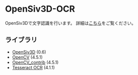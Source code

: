 # OpenSiv3D-OCR
OpenSiv3Dで文字認識を行います。
詳細は[こちら](https://qiita.com/polyester-CTRL/items/82f6fb2c1319c772814f)をご覧ください。
## ライブラリ
- [OpenSiv3D](https://github.com/Siv3D/OpenSiv3D) (0.6)
- [OpenCV](https://github.com/opencv/opencv) (4.5.1)
- [OpenCV_contrib](https://github.com/opencv/opencv_contrib) (4.5.1)
- [Tesseract OCR](https://github.com/tesseract-ocr/tesseract) (4.1.1)
